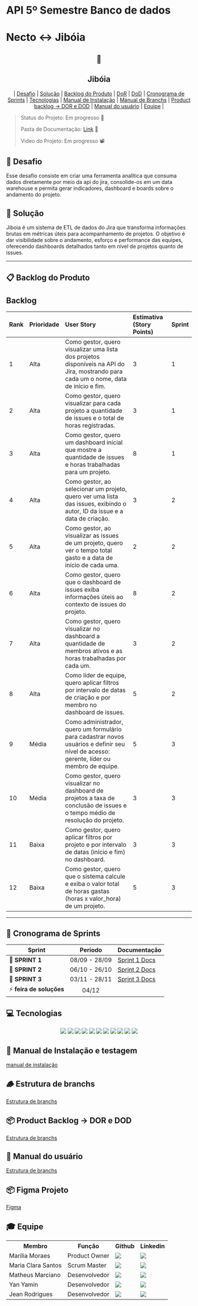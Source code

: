 # API 5º Semestre Banco de dados

# Necto <-> Jibóia

<p align="center">
      <h2 align="center"> 🐍</h2>
      <h2 align="center"> Jibóia</h2>
</p>

<p align="center">
  | <a href ="#desafio"> Desafio</a>  |
  <a href ="#solucao"> Solução</a>  |   
  <a href ="#backlog"> Backlog do Produto</a>  |
  <a href ="#dor">DoR</a>  |
  <a href ="#dod">DoD</a>  |
  <a href ="#sprint"> Cronograma de Sprints</a>  |
  <a href ="#tecnologias">Tecnologias</a> |
  <a href ="#manual">Manual de Instalação</a>  |
  <a href ="#branchs">Manual de Branchs</a>  |
  <a href ="#pb">Product backlog -> DOR e DOD</a>  |
  <a href ="#manual_usuario">Manual do usuário</a>  | 
  <a href ="#equipe"> Equipe</a> |
</p>

> Status do Projeto: Em progresso  🚧 
>
>
> Pasta de Documentação: [Link](./documentacao) 📄
> 
> Video do Projeto:  Em progresso  📽️

## 🏅 Desafio <a id="desafio"></a>

Esse desafio consiste em criar uma ferramenta analítica que consuma dados diretamente por meio da api do jira, consolide-os em um data warehouse e permita gerar indicadores, dashboard e boards sobre o andamento do projeto.
## 🏅 Solução <a id="solucao"></a>

Jiboia é um sistema de ETL de dados do Jira que transforma informações brutas em métricas úteis para acompanhamento de projetos.
O objetivo é dar visibilidade sobre o andamento, esforço e performance das equipes, oferecendo dashboards detalhados tanto em nível de projetos quanto de issues.

---

## 📋 Backlog do Produto <a id="backlog"></a>

## Backlog
| Rank | Prioridade | User Story | Estimativa (Story Points) | Sprint |
| :--- | :--- | :--- | :--- | :--- |
| 1 | Alta | Como gestor, quero visualizar uma lista dos projetos disponíveis na API do Jira, mostrando para cada um o nome, data de início e fim. | 3| 1 |
| 2 | Alta | Como gestor, quero visualizar para cada projeto a quantidade de issues e o total de horas registradas. | 3| 1 |
| 3 | Alta | Como gestor, quero um dashboard inicial que mostre a quantidade de issues e horas trabalhadas para um projeto. |8| 1 |
| 4 | Alta | Como gestor, ao selecionar um projeto, quero ver uma lista das issues, exibindo o autor, ID da issue e a data de criação. |3 | 2 |
| 5 | Alta | Como gestor, ao visualizar as issues de um projeto, quero ver o tempo total gasto e a data de início de cada uma. |2 | 2 |
| 6 | Alta | Como gestor, quero que o dashboard de issues exiba informações úteis ao contexto de issues do projeto. | 8| 2 |
| 7 | Alta| Como gestor, quero visualizar no dashboard a quantidade de membros ativos e as horas trabalhadas por cada um. |3 | 2 |
| 8 | Alta | Como líder de equipe, quero aplicar filtros por intervalo de datas de criação e por membro no dashboard de issues. | 5| 2 |
| 9 | Média | Como administrador, quero um formulário para cadastrar novos usuários e definir seu nível de acesso: gerente, líder ou membro de equipe. |5| 3 |
| 10 | Média | Como gestor, quero visualizar no dashboard de projetos a taxa de conclusão de issues e o tempo médio de resolução do projeto. | 3| 3 |
| 11 | Baixa | Como gestor, quero aplicar filtros por projeto e por intervalo de datas (início e fim) no dashboard. | 3| 3 |
| 12 | Baixa | Como gestor, quero que o sistema calcule e exiba o valor total de horas gastas (horas x valor_hora) de um projeto. | 5| 3 |

---

## 📅 Cronograma de Sprints <a id="sprint"></a>

| Sprint          |    Período    | Documentação                                     |
| --------------- | :-----------: | ------------------------------------------------ |
| 🔖 **SPRINT 1** | 08/09 - 28/09 | [Sprint 1 Docs](./documentacao/produto/backlog%20sprints/sprint1.md) |
| 🔖 **SPRINT 2** | 06/10 - 26/10 | [Sprint 2 Docs]() |
| 🔖 **SPRINT 3** | 03/11 - 28/11 | [Sprint 3 Docs]() |
| ⚡️ **feira de soluções** |04/12 | |


## 💻 Tecnologias <a id="tecnologias"></a>

<h4 align="center">
 <a href="https://www.python.org/"><img src="https://img.shields.io/badge/Python-3776AB?style=for-the-badge&logo=python&logoColor=white"></a>
 <a href="https://www.typescriptlang.org/"><img src="https://img.shields.io/badge/TypeScript-3178C6?style=for-the-badge&logo=typescript&logoColor=white"></a>
 <a href="https://vuejs.org/"><img src="https://img.shields.io/badge/Vue.js-35495E?style=for-the-badge&logo=vue.js&logoColor=4FC08D"/></a>
 <a href="https://www.atlassian.com/software/jira"><img src="https://img.shields.io/badge/Jira-0052CC?style=for-the-badge&logo=jira&logoColor=white"/></a>
 <a href="https://github.com/"><img src="https://img.shields.io/badge/github-%23121011.svg?style=for-the-badge&logo=github&logoColor=white"/></a>
 <a href="https://www.figma.com/"><img src="https://img.shields.io/badge/Figma-F24E1E?style=for-the-badge&logo=figma&logoColor=white"/></a>
 <a href="https://aws.amazon.com/"><img src="https://img.shields.io/badge/Amazon_AWS-FF9900?style=for-the-badge&logo=amazonaws&logoColor=white"></a>
 <a href="https://www.postgresql.org/"><img src="https://img.shields.io/badge/PostgreSQL-316192?style=for-the-badge&logo=postgresql&logoColor=white"></a>
 <a href="https://www.djangoproject.com/"><img src="https://img.shields.io/badge/Django-092E20?style=for-the-badge&logo=django&logoColor=white"></a>
 <a href="https://www.docker.com/"><img src="https://img.shields.io/badge/Docker-2496ED?style=for-the-badge&logo=docker&logoColor=white"></a>
 <a href="https://dbeaver.io/"><img src="https://img.shields.io/badge/DBeaver-372923?style=for-the-badge&logo=dbeaver&logoColor=white"></a>
</h4>

## 📖 Manual de Instalação e testagem <a id="manual"></a>
[manual de instalação](./documentacao/tecnica/manual_de_instalacao.md)

## 🪵 Estrutura de branchs  <a id="branchs"></a>
[Estrutura de branchs](./documentacao/tecnica/estrutura_de_branchs.md)

## 📦 Product Backlog -> DOR e DOD  <a id="pb"></a>
[Estrutura de branchs](./documentacao/tecnica/estrutura_de_branchs.md)

## 📖 Manual do usuário  <a id="manual_usuario"></a>
[Estrutura de branchs](./documentacao/produto/manual_do_usuario.md)

## 📦 Figma Projeto <a id="figma"></a>
[Figma](https://www.figma.com/design/YBuIsfRpONwxIMrR1xqMyv/API-5%C2%BA-SEM?node-id=0-1&t=ZWqGjJXrsCpHYu7s-1 )

## 🎓 Equipe <a id="equipe"></a>

<div align="center">
  <table>
    <tr>
      <th>Membro</th>
      <th>Função</th>
      <th>Github</th>
      <th>Linkedin</th>
    </tr>
    <tr>
      <td>Marília Moraes</td>
      <td>Product Owner</td>
      <td><a href="https://github.com/marilia-borgo"><img src="https://img.shields.io/badge/GitHub-100000?style=for-the-badge&logo=github&logoColor=white"></a></td>
      <td><a href="https://www.linkedin.com/in/mariliaborgo/"><img src="https://img.shields.io/badge/LinkedIn-0077B5?style=for-the-badge&logo=linkedin&logoColor=white"></a></td>
    </tr>
    <tr>
      <td>Maria Clara Santos</td>
      <td>Scrum Master</td>
      <td><a href="https://github.com/c137santos"><img src="https://img.shields.io/badge/GitHub-100000?style=for-the-badge&logo=github&logoColor=white"></a></td>
      <td><a href="https://www.linkedin.com/in/c137santos/"><img src="https://img.shields.io/badge/LinkedIn-0077B5?style=for-the-badge&logo=linkedin&logoColor=white"></a></td>
    </tr>
    <tr>
      <td>Matheus Marciano</td>
      <td>Desenvolvedor</td>
      <td><a href="https://github.com/MarcyLeite"><img src="https://img.shields.io/badge/GitHub-100000?style=for-the-badge&logo=github&logoColor=white"></a></td>
      <td><a href="https://www.linkedin.com/in/matheus-marciano-leite/"><img src="https://img.shields.io/badge/LinkedIn-0077B5?style=for-the-badge&logo=linkedin&logoColor=white"></a></td>
    </tr>
    <tr>
      <td>Yan Yamin</td>
      <td>Desenvolvedor</td>
      <td><a href="https://github.com/YanYamim"><img src="https://img.shields.io/badge/GitHub-100000?style=for-the-badge&logo=github&logoColor=white"></a></td>
      <td><a href="https://www.linkedin.com/in/yan-yamim-185220278/"><img src="https://img.shields.io/badge/LinkedIn-0077B5?style=for-the-badge&logo=linkedin&logoColor=white"></a></td>
    </tr>
    <tr>
      <td>Jean Rodrigues</td>
      <td>Desenvolvedor</td>
      <td><a href="https://github.com/JeanRodrigues1"><img src="https://img.shields.io/badge/GitHub-100000?style=for-the-badge&logo=github&logoColor=white"></a></td>
      <td><a href="https://www.linkedin.com/in/jean-rodrigues-0569a0251/"><img src="https://img.shields.io/badge/LinkedIn-0077B5?style=for-the-badge&logo=linkedin&logoColor=white"></a></td>
    </tr>
  </table>
</div>
